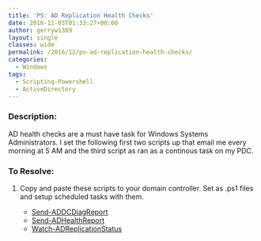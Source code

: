 ```yaml
---
title: 'PS: AD Replication Health Checks'
date: 2016-12-03T01:33:27+00:00
author: gerryw1389
layout: single
classes: wide
permalink: /2016/12/ps-ad-replication-health-checks/
categories:
  - Windows
tags:
  - Scripting-Powershell
  - ActiveDirectory
---
```

<!--more-->

### Description:

AD health checks are a must have task for Windows Systems Administrators. I set the following first two scripts up that email me every morning at 5 AM and the third script as ran as a continous task on my PDC.

### To Resolve:

1. Copy and paste these scripts to your domain controller. Set as .ps1 files and setup scheduled tasks with them.

   - [Send-ADDCDiagReport](https://github.com/gerryw1389/powershell/blob/master/gwActiveDirectory/Public/Send-ADDCDiagReport.ps1)
   - [Send-ADHealthReport](https://github.com/gerryw1389/powershell/blob/master/gwActiveDirectory/Public/Send-ADHealthReport.ps1)
   - [Watch-ADReplicationStatus](https://github.com/gerryw1389/powershell/blob/master/gwActiveDirectory/Public/Watch-ADReplicationStatus.ps1)